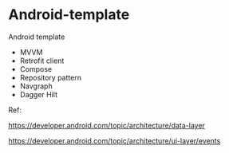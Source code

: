 # Android-template

Android template

- MVVM
- Retrofit client
- Compose
- Repository pattern
- Navgraph
- Dagger Hilt


Ref:

https://developer.android.com/topic/architecture/data-layer

https://developer.android.com/topic/architecture/ui-layer/events